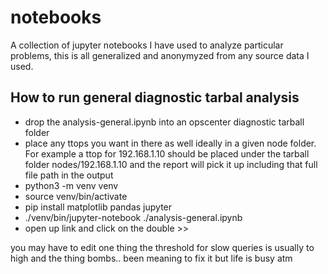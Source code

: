 ﻿# notebooks

A collection of jupyter notebooks I have used to analyze particular problems, this is all generalized and anonymyzed from any source data I used.

## How to run general diagnostic tarbal analysis

* drop the analysis-general.ipynb into an opscenter diagnostic tarball folder
* place any ttops you want in there as well ideally in a given node folder. For example a ttop for 192.168.1.10 should be placed under the tarball folder nodes/192.168.1.10 and the report will pick it up including that full file path in the output
* python3 -m venv venv
* source venv/bin/activate
* pip install matplotlib pandas jupyter
* ./venv/bin/jupyter-notebook ./analysis-general.ipynb
* open up link and click on the double >>

you may have to edit one thing the threshold for slow queries is usually to high and the thing bombs.. been meaning to fix it but life is busy atm
